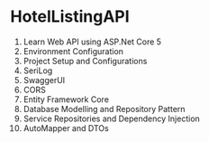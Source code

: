 # HotelListingAPI
1. Learn Web API using ASP.Net Core 5
2. Environment Configuration
3. Project Setup and Configurations
4. SeriLog
5. SwaggerUI
6. CORS
7. Entity Framework Core
8. Database Modelling and Repository Pattern
9. Service Repositories and Dependency Injection
10. AutoMapper and DTOs
